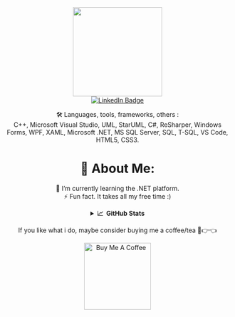 <div id="header" align="center">
  <img src="https://media.giphy.com/media/gjrYDwbjnK8x36xZIO/giphy.gif" width="200"/>
  <div id="badges">
  <a href="https://linkedin.com/in/blazhkevych">
    <img src="https://img.shields.io/badge/LinkedIn-blue?style=for-the-badge&logo=linkedin&logoColor=white" alt="LinkedIn Badge"/>
  </a>
</div>

:hammer_and_wrench: Languages, tools, frameworks, others : \
C++, Microsoft Visual Studio, UML, StarUML, C#, ReSharper, Windows Forms, WPF, XAML, Microsoft .NET, MS SQL Server, SQL, T-SQL, VS Code, HTML5, CSS3.

# 💫 About Me:
🌱 I’m currently learning the .NET platform.<br>⚡ Fun fact. It takes all my free time :)
<details>
  
  <summary><b>📈&nbsp;&nbsp;GitHub Stats</b></summary>

[![Top Langs](https://github-readme-stats.vercel.app/api/top-langs/?username=blazhkevych&count_private=true&show_icons=true&theme=tokyonight)](https://github.com/anuraghazra/github-readme-stats)

  
</details>


If you like what i do, maybe consider buying me a coffee/tea 🥺👉👈
  
<a href="https://www.buymeacoffee.com/blazhkevych" target="_blank"><img src="https://cdn.buymeacoffee.com/buttons/v2/default-red.png" alt="Buy Me A Coffee" width="150" ></a>
